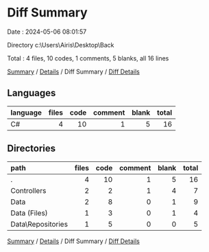 # Diff Summary

Date : 2024-05-06 08:01:57

Directory c:\\Users\\Airis\\Desktop\\Back

Total : 4 files,  10 codes, 1 comments, 5 blanks, all 16 lines

[Summary](results.md) / [Details](details.md) / Diff Summary / [Diff Details](diff-details.md)

## Languages
| language | files | code | comment | blank | total |
| :--- | ---: | ---: | ---: | ---: | ---: |
| C# | 4 | 10 | 1 | 5 | 16 |

## Directories
| path | files | code | comment | blank | total |
| :--- | ---: | ---: | ---: | ---: | ---: |
| . | 4 | 10 | 1 | 5 | 16 |
| Controllers | 2 | 2 | 1 | 4 | 7 |
| Data | 2 | 8 | 0 | 1 | 9 |
| Data (Files) | 1 | 3 | 0 | 1 | 4 |
| Data\\Repositories | 1 | 5 | 0 | 0 | 5 |

[Summary](results.md) / [Details](details.md) / Diff Summary / [Diff Details](diff-details.md)